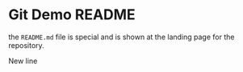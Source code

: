 # Git Demo README

the `README.md` file is special and is shown at the landing page for the repository.


New line
